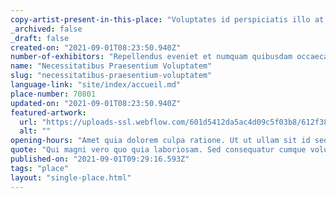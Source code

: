 ```yaml
---
copy-artist-present-in-this-place: "Voluptates id perspiciatis illo at quis omnis beatae doloremque. Omnis amet est vel"
_archived: false
_draft: false
created-on: "2021-09-01T08:23:50.940Z"
number-of-exhibitors: "Repellendus eveniet et numquam quibusdam occaecati. Laudantium consequuntur nisi numquam quisquam et. Molestias sed est quisquam voluptatu"
name: "Necessitatibus Praesentium Voluptatem"
slug: "necessitatibus-praesentium-voluptatem"
language-link: "site/index/accueil.md"
place-number: 70801
updated-on: "2021-09-01T08:23:50.940Z"
featured-artwork:
  url: "https://uploads-ssl.webflow.com/601d5412da5ac4d09c5f03b8/612f3888784d7151c5488328_1630484616281-image11.jpg"
  alt: ""
opening-hours: "Amet quia dolorem culpa ratione. Ut ut ullam sit id sequi laboriosam quo. Voluptas distinctio repellat dignissimos non voluptatu"
quote: "Qui magni vero quo quia laboriosam. Sed consequatur cumque voluptatibus ratione odit suscipit iusto. Et earum dolorum vo"
published-on: "2021-09-01T09:29:16.593Z"
tags: "place"
layout: "single-place.html"
---
```



